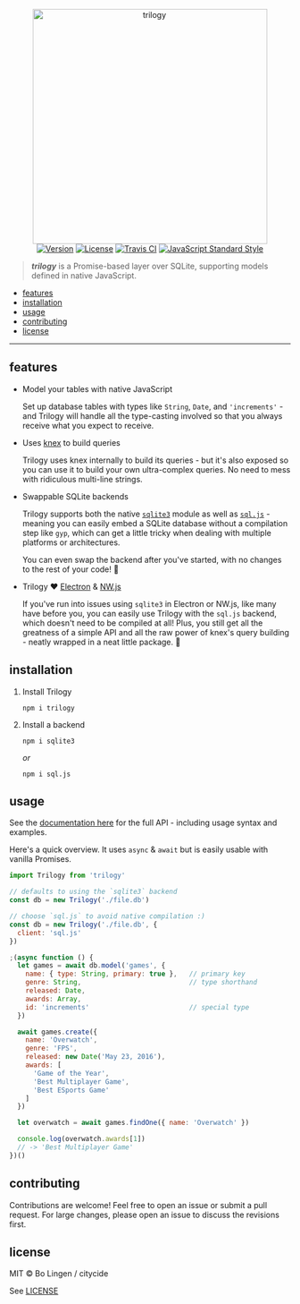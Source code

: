 <p align="center">
  <img src="https://rawgit.com/citycide/trilogy/master/media/logo.svg" width="420" alt="trilogy">
  <br>
  <a href="https://www.npmjs.com/package/trilogy"><img src="https://img.shields.io/npm/v/trilogy.svg?style=flat-square" alt="Version"></a>
  <a href="https://www.npmjs.com/package/trilogy"><img src="https://img.shields.io/npm/l/trilogy.svg?style=flat-square" alt="License"></a>
  <a href="https://travis-ci.org/citycide/trilogy"><img src="https://img.shields.io/travis/citycide/trilogy.svg?style=flat-square" alt="Travis CI"></a>
  <a href="https://standardjs.com"><img src="https://img.shields.io/badge/code%20style-standard-brightgreen.svg?style=flat-square" alt="JavaScript Standard Style"></a>
</p>

> ***trilogy*** is a Promise-based layer over SQLite, supporting models defined in native JavaScript.

- [features](#features)
- [installation](#installation)
- [usage](#usage)
- [contributing](#contributing)
- [license](#license)

---

## features

- Model your tables with native JavaScript

  Set up database tables with types like `String`, `Date`, and `'increments'` -
  and Trilogy will handle all the type-casting involved so that you always
  receive what you expect to receive.

- Uses [knex][knex] to build queries

  Trilogy uses knex internally to build its queries - but it's also exposed so
  you can use it to build your own ultra-complex queries. No need to mess with
  ridiculous multi-line strings.

- Swappable SQLite backends

  Trilogy supports both the native [`sqlite3`][sqlite3] module as well as
  [`sql.js`][sqljs] - meaning you can easily embed a SQLite database without a
  compilation step like `gyp`, which can get a little tricky when dealing with
  multiple platforms or architectures.

  You can even swap the backend after you've started, with no changes to the rest
  of your code! :tada:

- Trilogy :heart: [Electron][electron] & [NW.js][nwjs]

  If you've run into issues using `sqlite3` in Electron or NW.js, like many
  have before you, you can easily use Trilogy with the `sql.js` backend, which
  doesn't need to be compiled at all! Plus, you still get all the greatness of
  a simple API and all the raw power of knex's query building - neatly wrapped
  in a neat little package. :gift:

## installation

1. Install Trilogy

   ```console
   npm i trilogy
   ```

2. Install a backend

   ```console
   npm i sqlite3
   ```

   _or_

   ```console
   npm i sql.js
   ```

## usage

See the [documentation here][docs] for the full API - including usage syntax
and examples.

Here's a quick overview. It uses `async` & `await` but is easily usable with
vanilla Promises.

```js
import Trilogy from 'trilogy'

// defaults to using the `sqlite3` backend
const db = new Trilogy('./file.db')

// choose `sql.js` to avoid native compilation :)
const db = new Trilogy('./file.db', {
  client: 'sql.js'
})

;(async function () {
  let games = await db.model('games', {
    name: { type: String, primary: true },   // primary key
    genre: String,                           // type shorthand
    released: Date,
    awards: Array,
    id: 'increments'                         // special type
  })

  await games.create({
    name: 'Overwatch',
    genre: 'FPS',
    released: new Date('May 23, 2016'),
    awards: [
      'Game of the Year',
      'Best Multiplayer Game',
      'Best ESports Game'
    ]
  })

  let overwatch = await games.findOne({ name: 'Overwatch' })

  console.log(overwatch.awards[1])
  // -> 'Best Multiplayer Game'
})()
```

## contributing

Contributions are welcome! Feel free to open an issue or submit a
pull request. For large changes, please open an issue to discuss
the revisions first.

## license

MIT © Bo Lingen / citycide

See [LICENSE](LICENSE)

[sqlite3]: https://github.com/mapbox/sqlite3
[sqljs]: https://github.com/kripken/sql.js
[knex]: https://github.com/tgriesser/knex
[electron]: https://github.com/electron/electron
[nwjs]: https://github.com/nwjs/nw.js
[docs]: https://citycide.github.io/trilogy/#/api
